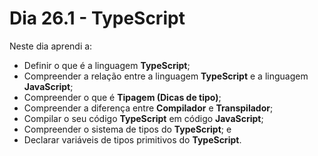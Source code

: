 # Dia 26.1 - TypeScript

Neste dia aprendi a:

- Definir o que é a linguagem **TypeScript**;
- Compreender a relação entre a linguagem **TypeScript** e a linguagem **JavaScript**;
- Compreender o que é **Tipagem (Dicas de tipo)**;
- Compreender a diferença entre **Compilador** e **Transpilador**;
- Compilar o seu código **TypeScript** em código **JavaScript**;
- Compreender o sistema de tipos do **TypeScript**; e
- Declarar variáveis de tipos primitivos do **TypeScript**.
